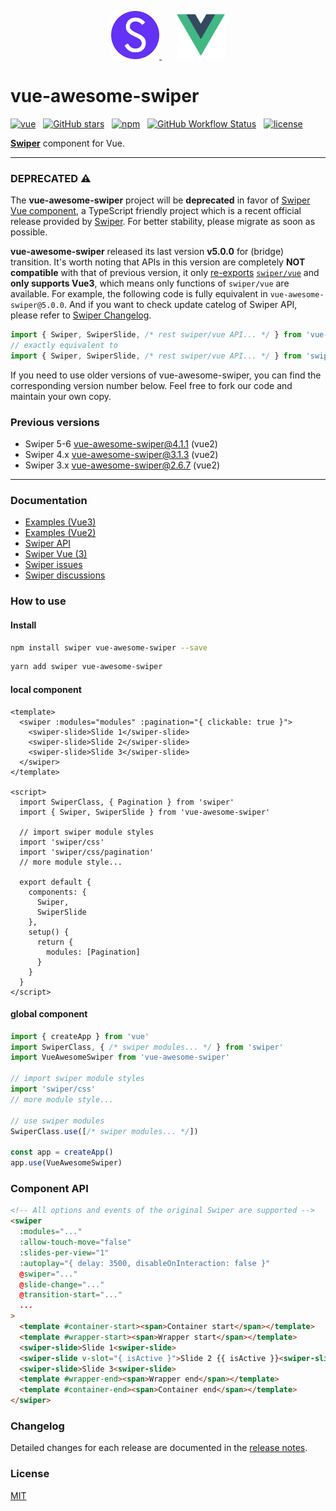 <p></p>
<p align="center">
  <a href="https://swiperjs.com" target="_blank">
    <img width="77px" src="/presses/swiper-logo.svg" />
  </a>
  <span>&nbsp;&nbsp;&nbsp;&nbsp;&nbsp;</span>
  <a href="https://vuejs.org" target="_blank">
    <img width="77px" src="/presses/vue-logo.png" />
  </a>
</p>

# vue-awesome-swiper
[![vue](https://img.shields.io/badge/MADE%20WITH-VUE-42a97a?style=for-the-badge&labelColor=35495d)](https://vuejs.org)
&nbsp;
[![GitHub stars](https://img.shields.io/github/stars/surmon-china/vue-awesome-swiper.svg?style=for-the-badge)](https://github.com/surmon-china/vue-awesome-swiper/stargazers)
&nbsp;
[![npm](https://img.shields.io/npm/v/vue-awesome-swiper?color=c7343a&label=npm&style=for-the-badge)](https://www.npmjs.com/package/vue-awesome-swiper)
&nbsp;
[![GitHub Workflow Status](https://img.shields.io/github/workflow/status/surmon-china/vue-awesome-swiper/Publish?label=publish&style=for-the-badge)](https://github.com/surmon-china/vue-awesome-swiper/actions?query=workflow%3APublish)
&nbsp;
[![license](https://img.shields.io/github/license/mashape/apistatus.svg?style=for-the-badge)](/LICENSE)


**[Swiper](https://swiperjs.com)** component for Vue.

---

### DEPRECATED ⚠️

The **vue-awesome-swiper** project will be **deprecated** in favor of [Swiper Vue component](https://swiperjs.com/vue), a TypeScript friendly project which is a recent official release provided by [Swiper](https://swiperjs.com/). For better stability, please migrate as soon as possible.

**vue-awesome-swiper** released its last version **v5.0.0** for (bridge) transition. It's worth noting that APIs in this version are completely **NOT compatible** with that of previous version, it only [re-exports](/index.js) [`swiper/vue`](https://swiperjs.com/vue) and **only supports Vue3**, which means only functions of `swiper/vue` are available. For example, the following code is fully equivalent in `vue-awesome-swiper@5.0.0`. And if you want to check update catelog of Swiper API, please refer to [Swiper Changelog](https://swiperjs.com/changelog).

```ts
import { Swiper, SwiperSlide, /* rest swiper/vue API... */ } from 'vue-awesome-swiper'
// exactly equivalent to
import { Swiper, SwiperSlide, /* rest swiper/vue API... */ } from 'swiper/vue'
```

If you need to use older versions of vue-awesome-swiper, you can find the corresponding version number below. Feel free to fork our code and maintain your own copy.

### Previous versions
- Swiper 5-6 [vue-awesome-swiper@4.1.1](https://github.com/surmon-china/vue-awesome-swiper/tree/v4.1.1) (vue2)
- Swiper 4.x [vue-awesome-swiper@3.1.3](https://github.com/surmon-china/vue-awesome-swiper/tree/v3.1.3) (vue2)
- Swiper 3.x [vue-awesome-swiper@2.6.7](https://github.com/surmon-china/vue-awesome-swiper/tree/v2.6.7) (vue2)

---

### Documentation
- [Examples (Vue3)](https://github.surmon.me/vue-awesome-swiper)
- [Examples (Vue2)](https://v1.github.surmon.me/vue-awesome-swiper)
- [Swiper API](https://swiperjs.com/swiper-api)
- [Swiper Vue (3)](https://swiperjs.com/vue)
- [Swiper issues](https://github.com/nolimits4web/swiper/issues?q=is%3Aissue+is%3Aopen+label%3AVue)
- [Swiper discussions](https://github.com/nolimits4web/swiper/discussions)

### How to use

#### Install

``` bash
npm install swiper vue-awesome-swiper --save
```

```bash
yarn add swiper vue-awesome-swiper
```

#### local component

```vue
<template>
  <swiper :modules="modules" :pagination="{ clickable: true }">
    <swiper-slide>Slide 1</swiper-slide>
    <swiper-slide>Slide 2</swiper-slide>
    <swiper-slide>Slide 3</swiper-slide>
  </swiper>
</template>

<script>
  import SwiperClass, { Pagination } from 'swiper'
  import { Swiper, SwiperSlide } from 'vue-awesome-swiper'

  // import swiper module styles
  import 'swiper/css'
  import 'swiper/css/pagination'
  // more module style...

  export default {
    components: {
      Swiper,
      SwiperSlide
    },
    setup() {
      return {
        modules: [Pagination]
      }
    }
  }
</script>
```

#### global component

```javascript
import { createApp } from 'vue'
import SwiperClass, { /* swiper modules... */ } from 'swiper'
import VueAwesomeSwiper from 'vue-awesome-swiper'

// import swiper module styles
import 'swiper/css'
// more module style...

// use swiper modules
SwiperClass.use([/* swiper modules... */])

const app = createApp()
app.use(VueAwesomeSwiper)
```

### Component API

```html
<!-- All options and events of the original Swiper are supported -->
<swiper
  :modules="..."
  :allow-touch-move="false"
  :slides-per-view="1"
  :autoplay="{ delay: 3500, disableOnInteraction: false }"
  @swiper="..."
  @slide-change="..."
  @transition-start="..."
  ...
>
  <template #container-start><span>Container start</span></template>
  <template #wrapper-start><span>Wrapper start</span></template>
  <swiper-slide>Slide 1<swiper-slide>
  <swiper-slide v-slot="{ isActive }">Slide 2 {{ isActive }}<swiper-slide>
  <swiper-slide>Slide 3<swiper-slide>
  <template #wrapper-end><span>Wrapper end</span></template>
  <template #container-end><span>Container end</span></template>
</swiper>
```

### Changelog

Detailed changes for each release are documented in the [release notes](/CHANGELOG.md).

### License

[MIT](/LICENSE)
